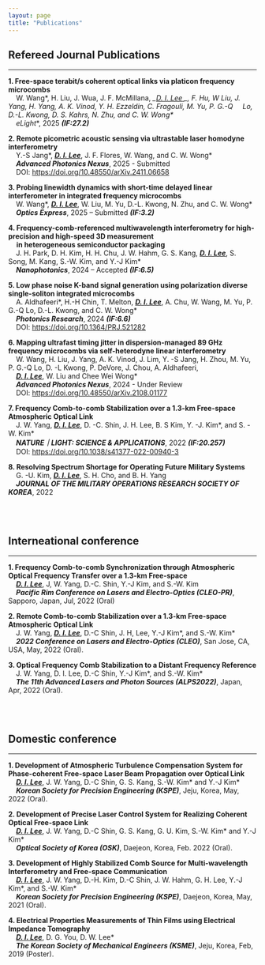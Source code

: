 ```yaml
---
layout: page
title: "Publications"
---
```


## Refereed Journal Publications
<hr/>

**1. Free-space terabit/s coherent optical links via platicon frequency microcombs**<br/>
&nbsp;&nbsp;&nbsp;&nbsp;W. Wang\*, H. Liu, J. Wua, J. F. McMillana, **_<u>D. I. Lee* </u>_**, F. Hu, W Liu, J. Yang, H. Yang, A. K. Vinod, Y. H. Ezzeldin, C. Fragouli, M. Yu, P. G.-Q &nbsp;&nbsp;&nbsp;&nbsp;Lo, D.-L. Kwong, D. S. Kahrs, N. Zhu, and C. W. Wong\*<br/>
&nbsp;&nbsp;&nbsp;&nbsp;**_eLight_**, 2025 **_(IF:27.2)_** <br/>

**2. Remote picometric acoustic sensing via ultrastable laser homodyne interferometry**<br/>
&nbsp;&nbsp;&nbsp;&nbsp;Y.-S Jang\*, **_<u>D. I. Lee</u>_**, J. F. Flores, W. Wang, and C. W. Wong* <br/>
&nbsp;&nbsp;&nbsp;&nbsp;**_Advanced Photonics Nexus_**, 2025 - Submitted <br/>
&nbsp;&nbsp;&nbsp;&nbsp;DOI: https://doi.org/10.48550/arXiv.2411.06658<br/>

**3. Probing linewidth dynamics with short-time delayed linear interferometer in integrated frequency microcombs**<br/>
&nbsp;&nbsp;&nbsp;&nbsp;W. Wang\*, **_<u>D. I. Lee</u>_**, W. Liu, M. Yu, D.-L. Kwong, N. Zhu, and C. W. Wong* <br/>
&nbsp;&nbsp;&nbsp;&nbsp;**_Optics Express_**, 2025 – Submitted **_(IF:3.2)_** <br/>

**4. Frequency-comb-referenced multiwavelength interferometry for high-precision and high-speed 3D measurement <br/>
&nbsp;&nbsp;&nbsp;&nbsp; in heterogeneous semiconductor packaging**<br/>
&nbsp;&nbsp;&nbsp;&nbsp;J. H. Park, D. H. Kim, H. H. Chu, J. W. Hahm, G. S. Kang, **_<u>D. I. Lee</u>_**, S. Song, M. Kang, S.-W. Kim, and Y.-J Kim\* <br/>
&nbsp;&nbsp;&nbsp;&nbsp;**_Nanophotonics_**, 2024 – Accepted **_(IF:6.5)_** <br/>

**5. Low phase noise K-band signal generation using polarization diverse single-soliton integrated microcombs**<br/>
&nbsp;&nbsp;&nbsp;&nbsp;A. Aldhafeeri*, H.-H Chin, T. Melton, **_<u>D. I. Lee</u>_**, A. Chu, W. Wang, M. Yu, P. G.-Q Lo, D.-L. Kwong, and C. W. Wong\* <br/>
&nbsp;&nbsp;&nbsp;&nbsp;**_Photonics Research_**, 2024 **_(IF:6.6)_** <br/>
&nbsp;&nbsp;&nbsp;&nbsp;DOI: https://doi.org/10.1364/PRJ.521282<br/>

**6. Mapping ultrafast timing jitter in dispersion-managed 89 GHz frequency microcombs via self-heterodyne linear interferometry**<br/>
&nbsp;&nbsp;&nbsp;&nbsp;W. Wang, H. Liu, J. Yang, A. K. Vinod, J. Lim, Y. -S Jang, H. Zhou, M. Yu, P. G.-Q Lo, D. -L Kwong, P. DeVore, J. Chou, A. Aldhafeeri,  <br/>
&nbsp;&nbsp;&nbsp;&nbsp;**_<u>D. I. Lee</u>_**, W. Liu and Chee Wei Wong\* <br/>
&nbsp;&nbsp;&nbsp;&nbsp;**_Advanced Photonics Nexus_**, 2024 - Under Review <br/>
&nbsp;&nbsp;&nbsp;&nbsp;DOI: https://doi.org/10.48550/arXiv.2108.01177<br/>

**7. Frequency Comb-to-comb Stabilization over a 1.3-km Free-space Atmospheric Optical Link**<br/>
&nbsp;&nbsp;&nbsp;&nbsp;J. W. Yang, **_<u>D. I. Lee</u>_**, D. -C. Shin, J. H. Lee, B. S Kim, Y. -J. Kim\*, and S. -W. Kim\*<br/>
&nbsp;&nbsp;&nbsp;&nbsp;**_NATURE｜LIGHT: SCIENCE & APPLICATIONS_**, 2022 **_(IF:20.257)_** <br/>
&nbsp;&nbsp;&nbsp;&nbsp;DOI: https://doi.org/10.1038/s41377-022-00940-3

**8. Resolving Spectrum Shortage for Operating Future Military Systems**<br/>
&nbsp;&nbsp;&nbsp;&nbsp;G. -U. Kim, **_<u>D. I. Lee</u>_**, S. H. Cho, and B. H. Yang<br/>
&nbsp;&nbsp;&nbsp;&nbsp;**_JOURNAL OF THE MILITARY OPERATIONS RESEARCH SOCIETY OF KOREA_**, 2022

<br/><br/>


## Interneational conference
<hr/>

**1. Frequency Comb-to-comb Synchronization through Atmospheric Optical Frequency Transfer over a 1.3-km Free-space**<br/>
&nbsp;&nbsp;&nbsp;&nbsp;**_<u>D. I. Lee</u>_**, J, W. Yang, D.-C. Shin, Y.-J Kim, and S.-W. Kim<br/>
&nbsp;&nbsp;&nbsp;&nbsp;**_Pacific Rim Conference on Lasers and Electro-Optics (CLEO-PR)_**, Sapporo, Japan, Jul, 2022 (Oral)

**2. Remote Comb-to-comb Stabilization over a 1.3-km Free-space Atmospheric Optical Link**<br/>
&nbsp;&nbsp;&nbsp;&nbsp;J. W. Yang, **_<u>D. I. Lee</u>_**, D.-C Shin, J. H, Lee, Y.-J Kim*, and S.-W. Kim*<br/>
&nbsp;&nbsp;&nbsp;&nbsp;**_2022 Conference on Lasers and Electro-Optics (CLEO)_**, San Jose, CA, USA, May, 2022 (Oral).


**3. Optical Frequency Comb Stabilization to a Distant Frequency Reference**<br/>
&nbsp;&nbsp;&nbsp;&nbsp;J. W. Yang, D. I. Lee, D.-C Shin, Y.-J Kim*, and S.-W. Kim*<br/>
&nbsp;&nbsp;&nbsp;&nbsp;**_The 11th Advanced Lasers and Photon Sources (ALPS2022)_**, Japan, Apr, 2022 (Oral).

<br/><br/>

## Domestic conference
<hr/>

**1. Development of Atmospheric Turbulence Compensation System for Phase-coherent Free-space Laser Beam Propagation over Optical Link**<br/>
&nbsp;&nbsp;&nbsp;&nbsp;**_<u>D. I. Lee</u>_**, J. W. Yang, D.-C Shin, G. S. Kang, S.-W. Kim* and Y.-J Kim*<br/>
&nbsp;&nbsp;&nbsp;&nbsp;**_Korean Society for Precision Engineering (KSPE)_**, Jeju, Korea, May, 2022 (Oral).

**2. Development of Precise Laser Control System for Realizing Coherent Optical Free-space Link**<br/>
&nbsp;&nbsp;&nbsp;&nbsp;**_<u>D. I. Lee</u>_**, J. W. Yang, D.-C Shin, G. S. Kang, G. U. Kim, S.-W. Kim* and Y.-J Kim*<br/>
&nbsp;&nbsp;&nbsp;&nbsp;**_Optical Society of Korea (OSK)_**, Daejeon, Korea, Feb. 2022 (Oral).

**3. Development of Highly Stabilized Comb Source for Multi-wavelength Interferometry and Free-space Communication**<br/>
&nbsp;&nbsp;&nbsp;&nbsp;**_<u>D. I. Lee</u>_**, J. W. Yang, D.-H. Kim, D.-C Shin, J. W. Hahm, G. H. Lee, Y.-J Kim*, and S.-W. Kim* <br/>
&nbsp;&nbsp;&nbsp;&nbsp;**_Korean Society for Precision Engineering (KSPE)_**, Daejeon, Korea, May, 2021 (Oral).

**4. Electrical Properties Measurements of Thin Films using Electrical Impedance Tomography**<br/>
&nbsp;&nbsp;&nbsp;&nbsp;**_<u>D. I. Lee</u>_**, D. G. You, D. W. Lee*<br/>
&nbsp;&nbsp;&nbsp;&nbsp;**_The Korean Society of Mechanical Engineers (KSME)_**, Jeju, Korea, Feb, 2019 (Poster).
